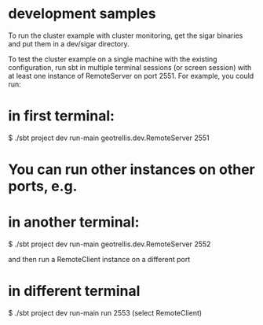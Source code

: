 # development samples

To run the cluster example with cluster monitoring, get the sigar binaries 
and put them in a dev/sigar directory.

To test the cluster example on a single machine with the existing 
configuration, run sbt in multiple terminal sessions (or screen session)
with at least one instance of RemoteServer on port 2551.  For example,
you could run:

# in first terminal:
$ ./sbt 
project dev
run-main geotrellis.dev.RemoteServer 2551


# You can run other instances on other ports, e.g.
# in another terminal:
$ ./sbt
project dev
run-main geotrellis.dev.RemoteServer 2552

and then run a RemoteClient instance on a different port

# in different terminal
$ ./sbt
project dev
run-main run 2553
(select RemoteClient)
